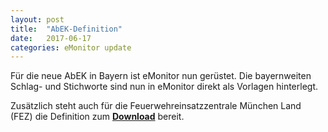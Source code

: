 ```yaml
---
layout: post
title:  "AbEK-Definition"
date:   2017-06-17
categories: eMonitor update
---
```

Für die neue AbEK in Bayern ist eMonitor nun gerüstet. Die bayernweiten
Schlag- und Stichworte sind nun in eMonitor direkt als Vorlagen hinterlegt.

Zusätzlich steht auch für die Feuerwehreinsatzzentrale München Land (FEZ) die
Definition zum [**Download**][1] bereit.


[1]: {{site.github.url}}/config/abek_2005_fez.json
